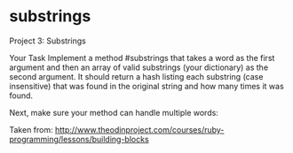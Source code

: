 # substrings

Project 3: Substrings

Your Task
Implement a method #substrings that takes a word as the first argument and then an array of valid substrings (your dictionary) as the second argument. It should return a hash listing each substring (case insensitive) that was found in the original string and how many times it was found.

Next, make sure your method can handle multiple words:

Taken from:
http://www.theodinproject.com/courses/ruby-programming/lessons/building-blocks